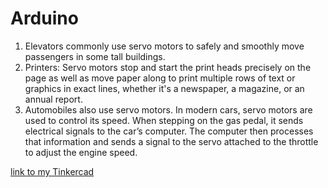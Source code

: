 # Arduino

1. Elevators commonly use servo motors to safely and smoothly move passengers in some tall buildings. 
2. Printers: Servo motors stop and start the print heads precisely on the page as well as move paper along to print multiple rows of text or graphics in exact lines, whether it's a newspaper, a magazine, or an annual report.
3. Automobiles also use servo motors. In modern cars, servo motors are used to control its speed. When stepping on the gas pedal, it sends electrical signals to the car’s computer. The computer then processes that information and sends a signal to the servo attached to the throttle to adjust the engine speed.



[link to my Tinkercad](https://www.tinkercad.com/things/cTIa9iM52zC-neat-migelo/editel)
